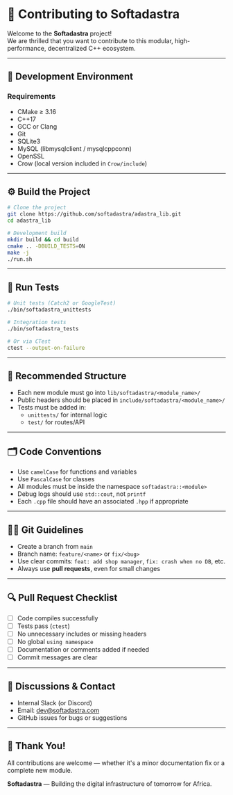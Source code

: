 # 🤝 Contributing to Softadastra

Welcome to the **Softadastra** project!  
We are thrilled that you want to contribute to this modular, high-performance, decentralized C++ ecosystem.

---

## 🔧 Development Environment

### Requirements

- CMake ≥ 3.16
- C++17
- GCC or Clang
- Git
- SQLite3
- MySQL (libmysqlclient / mysqlcppconn)
- OpenSSL
- Crow (local version included in `Crow/include`)

---

## ⚙️ Build the Project

```bash
# Clone the project
git clone https://github.com/softadastra/adastra_lib.git
cd adastra_lib

# Development build
mkdir build && cd build
cmake .. -DBUILD_TESTS=ON
make -j
./run.sh
```

---

## 🧪 Run Tests

```bash
# Unit tests (Catch2 or GoogleTest)
./bin/softadastra_unittests

# Integration tests
./bin/softadastra_tests

# Or via CTest
ctest --output-on-failure
```

---

## 🧱 Recommended Structure

- Each new module must go into `lib/softadastra/<module_name>/`
- Public headers should be placed in `include/softadastra/<module_name>/`
- Tests must be added in:
  - `unittests/` for internal logic
  - `test/` for routes/API

---

## 🗂️ Code Conventions

- Use `camelCase` for functions and variables
- Use `PascalCase` for classes
- All modules must be inside the namespace `softadastra::<module>`
- Debug logs should use `std::cout`, not `printf`
- Each `.cpp` file should have an associated `.hpp` if appropriate

---

## 🧑‍💻 Git Guidelines

- Create a branch from `main`
- Branch name: `feature/<name>` or `fix/<bug>`
- Use clear commits: `feat: add shop manager`, `fix: crash when no DB`, etc.
- Always use **pull requests**, even for small changes

---

## 🔍 Pull Request Checklist

- [ ] Code compiles successfully
- [ ] Tests pass (`ctest`)
- [ ] No unnecessary includes or missing headers
- [ ] No global `using namespace`
- [ ] Documentation or comments added if needed
- [ ] Commit messages are clear

---

## 📢 Discussions & Contact

- Internal Slack (or Discord)
- Email: dev@softadastra.com
- GitHub issues for bugs or suggestions

---

## 🙏 Thank You!

All contributions are welcome — whether it's a minor documentation fix or a complete new module.

**Softadastra** — Building the digital infrastructure of tomorrow for Africa.
